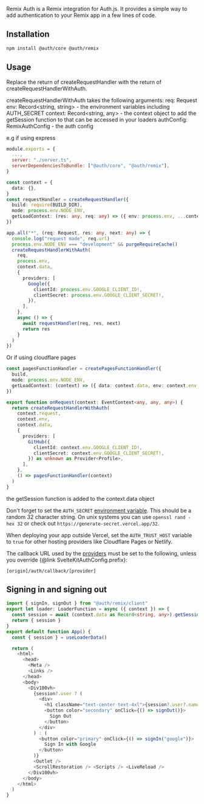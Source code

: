 Remix Auth is a Remix integration for Auth.js.
It provides a simple way to add authentication to your Remix app in a few lines of code.

## Installation

```bash npm2yarn2pnpm
npm install @auth/core @auth/remix
```

## Usage

Replace the return of createRequestHandler with the return of createRequestHandlerWithAuth.

createRequestHandlerWithAuth takes the following arguments:
req: Request
env: Record<string, string> - the environment variables including AUTH_SECRET
context: Record<string, any> - the context object to add the getSession function to that can be accessed in your loaders
authConfig: RemixAuthConfig - the auth config

e.g if using express

```js title="remix.config.js"
module.exports = {
  ...,
  server: "./server.ts",
  serverDependenciesToBundle: ["@auth/core", "@auth/remix"],
}
```

```ts title="server.ts"
const context = {
  data: {},
}
const requestHandler = createRequestHandler({
  build: require(BUILD_DIR),
  mode: process.env.NODE_ENV,
  getLoadContext: (res: any, req: any) => ({ env: process.env, ...context }),
})

app.all("*", (req: Request, res: any, next: any) => {
  console.log("request made", req.url)
  process.env.NODE_ENV === "development" && purgeRequireCache()
  createRequestHandlerWithAuth(
    req,
    process.env,
    context.data,
    {
      providers: [
        Google({
          clientId: process.env.GOOGLE_CLIENT_ID!,
          clientSecret: process.env.GOOGLE_CLIENT_SECRET!,
        }),
      ],
    },
    async () => {
      await requestHandler(req, res, next)
      return res
    }
  )
})
```

Or if using cloudflare pages

```ts title="server.ts"
const pagesFunctionHandler = createPagesFunctionHandler({
  build,
  mode: process.env.NODE_ENV,
  getLoadContext: (context) => ({ data: context.data, env: context.env }),
})

export function onRequest(context: EventContext<any, any, any>) {
  return createRequestHandlerWithAuth(
    context.request,
    context.env,
    context.data,
    {
      providers: [
        GitHub({
          clientId: context.env.GOOGLE_CLIENT_ID!,
          clientSecret: context.env.GOOGLE_CLIENT_SECRET!,
        }) as unknown as Provider<Profile>,
      ],
    },
    () => pagesFunctionHandler(context)
  )
}
```

the getSession function is added to the context.data object

Don't forget to set the `AUTH_SECRET` [environment variable](https://kit.svelte.dev/docs/modules#$env-static-private). This should be a random 32 character string. On unix systems you can use `openssl rand -hex 32` or check out `https://generate-secret.vercel.app/32`.

When deploying your app outside Vercel, set the `AUTH_TRUST_HOST` variable to `true` for other hosting providers like Cloudflare Pages or Netlify.

The callback URL used by the [providers](https://authjs.dev/reference/core/modules/providers) must be set to the following, unless you override {@link SvelteKitAuthConfig.prefix}:

```
[origin]/auth/callback/[provider]
```

## Signing in and signing out

```ts
import { signIn, signOut } from "@auth/remix/client"
export let loader: LoaderFunction = async ({ context }) => {
  const session = await (context.data as Record<string, any>).getSession()
  return { session }
}
export default function App() {
  const { session } = useLoaderData()

  return (
    <html>
      <head>
        <Meta />
        <Links />
      </head>
      <body>
        <Div100vh>
          {session?.user ? (
            <div>
              <h1 className="text-center text-4xl">{session?.user?.name}</h1>
              <button color="secondary" onClick={() => signOut()}>
                Sign Out
              </button>
            </div>
          ) : (
            <button color="primary" onClick={() => signIn("google")}>
              Sign In with Google
            </button>
          )}
          <Outlet />
          <ScrollRestoration /> <Scripts /> <LiveReload />
        </Div100vh>
      </body>
    </html>
  )
}
```
